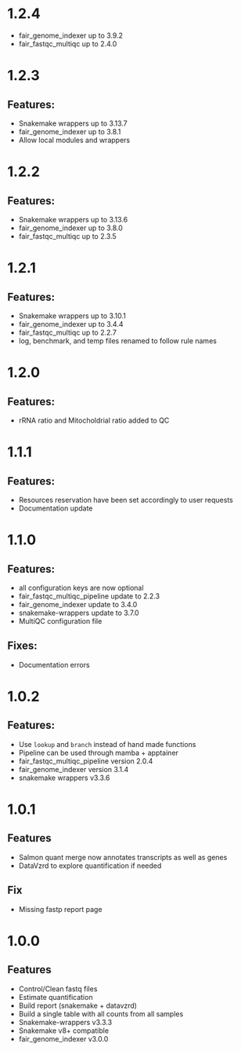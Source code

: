 # 1.2.4

* fair_genome_indexer up to 3.9.2
* fair_fastqc_multiqc up to 2.4.0

# 1.2.3

## Features:

* Snakemake wrappers up to 3.13.7
* fair_genome_indexer up to 3.8.1
* Allow local modules and wrappers

# 1.2.2

## Features:

* Snakemake wrappers up to 3.13.6
* fair_genome_indexer up to 3.8.0
* fair_fastqc_multiqc up to 2.3.5

# 1.2.1

## Features:

* Snakemake wrappers up to 3.10.1
* fair_genome_indexer up to 3.4.4
* fair_fastqc_multiqc up to 2.2.7
* log, benchmark, and temp files renamed to follow rule names

# 1.2.0

## Features:

* rRNA ratio and Mitocholdrial ratio added to QC


# 1.1.1

## Features:

* Resources reservation have been set accordingly to user requests
* Documentation update

# 1.1.0

## Features:

* all configuration keys are now optional
* fair_fastqc_multiqc_pipeline update to 2.2.3
* fair_genome_indexer update to 3.4.0
* snakemake-wrappers update to 3.7.0
* MultiQC configuration file

## Fixes:

* Documentation errors

# 1.0.2

## Features:

* Use `lookup` and `branch` instead of hand made functions
* Pipeline can be used through mamba + apptainer
* fair_fastqc_multiqc_pipeline version 2.0.4
* fair_genome_indexer version 3.1.4
* snakemake wrappers v3.3.6

# 1.0.1

## Features

* Salmon quant merge now annotates transcripts as well as genes
* DataVzrd to explore quantification if needed

## Fix

* Missing fastp report page

# 1.0.0

## Features

* Control/Clean fastq files
* Estimate quantification
* Build report (snakemake + datavzrd)
* Build a single table with all counts from all samples
* Snakemake-wrappers v3.3.3
* Snakemake v8+ compatible
* fair_genome_indexer v3.0.0
